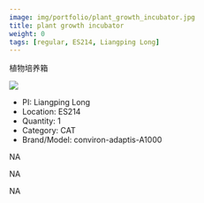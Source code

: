 ```yaml
---
image: img/portfolio/plant_growth_incubator.jpg
title: plant growth incubator
weight: 0
tags: [regular, ES214, Liangping Long]
---
```


植物培养箱

<!--more-->

![](../../img/portfolio/plant_growth_incubator.jpg)

- PI: Liangping Long
- Location: ES214
- Quantity: 1
- Category: CAT
- Brand/Model: conviron-adaptis-A1000

NA

NA

NA

